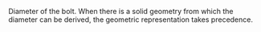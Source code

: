 Diameter of the bolt. When there is a solid geometry from which the diameter can be derived, the geometric representation takes precedence.
